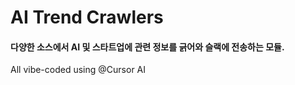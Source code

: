 # AI Trend Crawlers
#### 다양한 소스에서 AI 및 스타트업에 관련 정보를 긁어와 슬랙에 전송하는 모듈.

All vibe-coded using @Cursor AI
